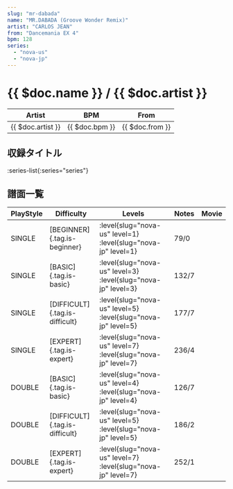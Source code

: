 ```yaml
---
slug: "mr-dabada"
name: "MR.DABADA (Groove Wonder Remix)"
artist: "CARLOS JEAN"
from: "Dancemania EX 4"
bpm: 128
series:
  - "nova-us"
  - "nova-jp"
---
```


# {{ $doc.name }} / {{ $doc.artist }}

|Artist|BPM|From|
|------|---|----|
|{{ $doc.artist }}|{{ $doc.bpm }}|{{ $doc.from }}|

## 収録タイトル

:series-list{:series="series"}

## 譜面一覧

|PlayStyle|Difficulty|Levels|Notes|Movie|
|---------|----------|------|-----|-----|
|SINGLE|[BEGINNER]{.tag.is-beginner}|:level{slug="nova-us" level=1} :level{slug="nova-jp" level=1}|79/0||
|SINGLE|[BASIC]{.tag.is-basic}|:level{slug="nova-us" level=3} :level{slug="nova-jp" level=3}|132/7||
|SINGLE|[DIFFICULT]{.tag.is-difficult}|:level{slug="nova-us" level=5} :level{slug="nova-jp" level=5}|177/7||
|SINGLE|[EXPERT]{.tag.is-expert}|:level{slug="nova-us" level=7} :level{slug="nova-jp" level=7}|236/4||
|DOUBLE|[BASIC]{.tag.is-basic}|:level{slug="nova-us" level=4} :level{slug="nova-jp" level=4}|126/7||
|DOUBLE|[DIFFICULT]{.tag.is-difficult}|:level{slug="nova-us" level=5} :level{slug="nova-jp" level=5}|186/2||
|DOUBLE|[EXPERT]{.tag.is-expert}|:level{slug="nova-us" level=7} :level{slug="nova-jp" level=7}|252/1||
